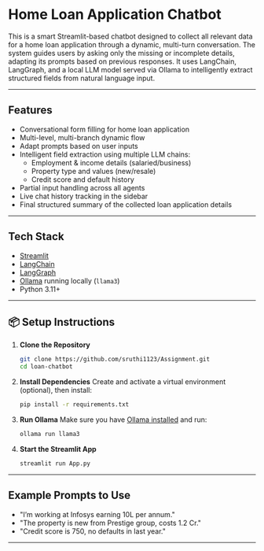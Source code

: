 
# Home Loan Application Chatbot

This is a smart Streamlit-based chatbot designed to collect all relevant data for a home loan application through a dynamic, multi-turn conversation. The system guides users by asking only the missing or incomplete details, adapting its prompts based on previous responses. It uses LangChain, LangGraph, and a local LLM model served via Ollama to intelligently extract structured fields from natural language input.

---

## Features

- Conversational form filling for home loan application
- Multi-level, multi-branch dynamic flow
- Adapt prompts based on user inputs
- Intelligent field extraction using multiple LLM chains:
  - Employment & income details (salaried/business)
  - Property type and values (new/resale)
  - Credit score and default history
- Partial input handling across all agents
- Live chat history tracking in the sidebar
- Final structured summary of the collected loan application details
---

## Tech Stack

- [Streamlit](https://streamlit.io/)
- [LangChain](https://www.langchain.com/)
- [LangGraph](https://github.com/langchain-ai/langgraph)
- [Ollama](https://ollama.ai/) running locally (`llama3`)
- Python 3.11+

---

## 📦 Setup Instructions

1. **Clone the Repository**
   ```bash
   git clone https://github.com/sruthi1123/Assignment.git
   cd loan-chatbot
   ```

2. **Install Dependencies**
   Create and activate a virtual environment (optional), then install:
   ```bash
   pip install -r requirements.txt
   ```

3. **Run Ollama**
   Make sure you have [Ollama installed](https://ollama.com/download) and run:
   ```bash
   ollama run llama3
   ```

4. **Start the Streamlit App**
   ```bash
   streamlit run App.py
   ```

---

## Example Prompts to Use

- "I’m working at Infosys earning 10L per annum."
- "The property is new from Prestige group, costs 1.2 Cr."
- "Credit score is 750, no defaults in last year."

---


